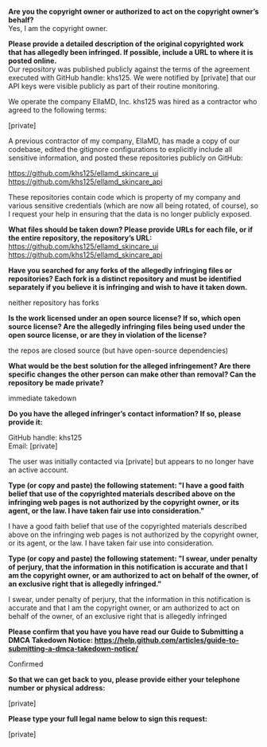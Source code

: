 **Are you the copyright owner or authorized to act on the copyright owner’s behalf?**   
Yes, I am the copyright owner.

**Please provide a detailed description of the original copyrighted work that has allegedly been infringed. If possible, include a URL to where it is posted online.**   
Our repository was published publicly against the terms of the agreement executed with GitHub handle: khs125. We were notified by [private] that our API keys were visible publicly as part of their routine monitoring.

We operate the company EllaMD, Inc. khs125 was hired as a contractor who agreed to the following terms:

[private]

A previous contractor of my company, EllaMD, has made a copy of our codebase, edited the gitignore configurations to explicitly include all sensitive information, and posted these repositories publicly on GitHub:

https://github.com/khs125/ellamd_skincare_ui   
https://github.com/khs125/ellamd_skincare_api

These repositories contain code which is property of my company and various sensitive credentials (which are now all being rotated, of course), so I request your help in ensuring that the data is no longer publicly exposed.

**What files should be taken down? Please provide URLs for each file, or if the entire repository, the repository’s URL:**   
https://github.com/khs125/ellamd_skincare_ui   
https://github.com/khs125/ellamd_skincare_api

**Have you searched for any forks of the allegedly infringing files or repositories? Each fork is a distinct repository and must be identified separately if you believe it is infringing and wish to have it taken down.**

neither repository has forks

**Is the work licensed under an open source license? If so, which open source license? Are the allegedly infringing files being used under the open source license, or are they in violation of the license?**

the repos are closed source (but have open-source dependencies)

**What would be the best solution for the alleged infringement? Are there specific changes the other person can make other than removal? Can the repository be made private?**

immediate takedown

**Do you have the alleged infringer’s contact information? If so, please provide it:**

GitHub handle: khs125   
Email: [private]

The user was initially contacted via [private] but appears to no longer have an active account.

**Type (or copy and paste) the following statement: "I have a good faith belief that use of the copyrighted materials described above on the infringing web pages is not authorized by the copyright owner, or its agent, or the law. I have taken fair use into consideration."**

I have a good faith belief that use of the copyrighted materials described above on the infringing web pages is not authorized by the copyright owner, or its agent, or the law. I have taken fair use into consideration.

**Type (or copy and paste) the following statement: "I swear, under penalty of perjury, that the information in this notification is accurate and that I am the copyright owner, or am authorized to act on behalf of the owner, of an exclusive right that is allegedly infringed."**

I swear, under penalty of perjury, that the information in this notification is accurate and that I am the copyright owner, or am authorized to act on behalf of the owner, of an exclusive right that is allegedly infringed

**Please confirm that you have you have read our Guide to Submitting a DMCA Takedown Notice: https://help.github.com/articles/guide-to-submitting-a-dmca-takedown-notice/**

Confirmed

**So that we can get back to you, please provide either your telephone number or physical address:**

[private]

**Please type your full legal name below to sign this request:**

[private]
